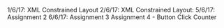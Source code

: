 1/6/17:
XML Constrained Layout
2/6/17:
XML Constrained Layout:
5/6/17:
Assignment 2
6/6/17:
Assignment 3
Assignment 4 - Button Click Counter